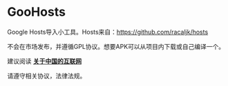 # GooHosts
Google Hosts导入小工具。Hosts来自：https://github.com/racaljk/hosts

不会在市场发布，并遵循GPL协议。想要APK可以从项目内下载或自己编译一个。

建议阅读 **[关于中国的互联网](https://github.com/racaljk/hosts/wiki/%E5%85%B3%E4%BA%8E%E4%B8%AD%E5%9B%BD%E7%9A%84%E4%BA%92%E8%81%94%E7%BD%91)**

请遵守相关协议，法律法规。
